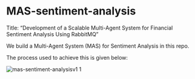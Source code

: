 # MAS-sentiment-analysis

Title: “Development of a Scalable Multi-Agent System for Financial Sentiment Analysis Using RabbitMQ”

We build a Multi-Agent System (MAS) for Sentiment Analysis in this repo.

The process used to achieve this is given below:

![mas-sentiment-analysisv1 1](https://github.com/user-attachments/assets/f532a6da-5c2f-4866-9617-d7de864143a2)

[//]: # (![Methodology]&#40;images/mas-sentiment-analysisv1.png&#41;)
